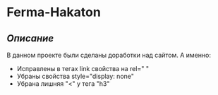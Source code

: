 # Ferma-Hakaton

## _Описание_
В данном проекте были сделаны доработки над сайтом.
А именно:
- Исправлены в тегах link свойства на rel=" "
- Убраны свойства style="display: none"
- Убрана лишняя "<" у тега "h3"